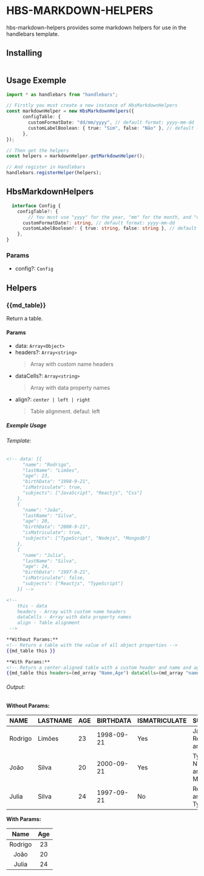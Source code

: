 # HBS-MARKDOWN-HELPERS
hbs-markdown-helpers provides some markdown helpers for use in the handlebars template.

## Installing
~~~~

~~~~

## Usage Exemple
~~~~typescript
import * as handlebars from "handlebars";

// Firstly you must create a new instance of HbsMarkdownHelpers
const markdownHelper = new HbsMarkdownHelpers({
      configTable: {
        customFormatDate: "dd/mm/yyyy", // default format: yyyy-mm-dd
        customLabelBoolean: { true: "Sim", false: "Não" }, // default label : {true: "Yes", false: "No"}
      },
});

// Then get the helpers
const helpers = markdownHelper.getMarkdownHelper();

// And register in Handlebars
handlebars.registerHelper(helpers);
~~~~

## HbsMarkdownHelpers
~~~~typescript
  interface Config {
    configTable?: { 
        // You must use "yyyy" for the year, "mm" for the month, and "dd" for the day  
      customFormatDate?: string, // default format: yyyy-mm-dd
      customLabelBoolean?: { true: string, false: string }, // default label : {true: "Yes", false: "No"}
    },
}
~~~~
### Params
- config?: `Config`
## Helpers

### {{md_table}}
Return a table.
#### Params
- data: `Array<Object>`
- headers?: `Array<string>`
  > Array with custom name headers
- dataCells?: `Array<string>`
  >   Array with data property names
- align?: `center | left | right`
  > Table alignment. defaul: left

##### Exemple Usage

###### Template: 
~~~~handlebars
<!-- data: [{
      "name": "Rodrigo",
      "lastName": "Limões",
      "age": 23,
      "birthData": "1998-9-21",
      "isMatriculate": true,
      "subjects": ["JavaScript", "Reactjs", "Css"]
    },
    {
      "name": "João",
      "lastName": "Silva",
      "age": 20,
      "birthData": "2000-9-21",
      "isMatriculate": true,
      "subjects": ["TypeScript", "Nodejs", "Mongodb"]
    },
    {
      "name": "Julia",
      "lastName": "Silva",
      "age": 24,
      "birthData": "1997-9-21",
      "isMatriculate": false,
      "subjects": ["Reactjs", "TypeScript"]
    }] -->

<!--
    this - data
    headers - Array with custom name headers
    dataCells - Array with data property names
    align - Table alignment
 -->

**Without Params:**
<!-- Return a table with the value of all object properties -->
{{md_table this }}

**With Params:**
<!-- Return a center-aligned table with a custom header and name and age property values -->
{{md_table this headers=(md_array "Name,Age") dataCells=(md_array "name,age") align="center"}}

~~~~

###### Output: 

**Without Params:**

| **NAME** | **LASTNAME** | **AGE** | **BIRTHDATA** | **ISMATRICULATE** | **SUBJECTS**                    |
|:---------|:-------------|:--------|:--------------|:------------------|:--------------------------------|
| Rodrigo  | Limões       | 23      | 1998-09-21    | Yes               | JavaScript, Reactjs, and Css    |
| João     | Silva        | 20      | 2000-09-21    | Yes               | TypeScript, Nodejs, and Mongodb |
| Julia    | Silva        | 24      | 1997-09-21    | No                | Reactjs, and TypeScript         |

**With Params:**

| **Name** | **Age** |
|:--------:|:-------:|
| Rodrigo  |   23    |
|   João   |   20    |
|  Julia   |   24    |
